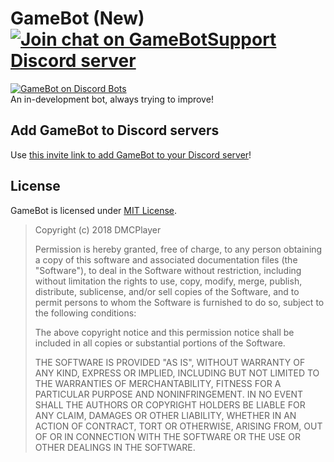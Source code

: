 # GameBot (New) [![Join chat on GameBotSupport Discord server](https://img.shields.io/badge/chat-on%20discord-7289DA.svg?longCache=true&style=flat-square&logo=discord)](https://discord.gg/BpFzwDx)
[![GameBot on Discord Bots](https://discordbots.org/api/widget/365751135086051340.png)](https://discordbots.org/bot/365751135086051340)  
An in-development bot, always trying to improve!

## Add GameBot to Discord servers
Use [this invite link to add GameBot to your Discord server](https://discordapp.com/api/oauth2/authorize?client_id=365751135086051340&scope=bot&permissions=0)!

## License
GameBot is licensed under [MIT License](/LICENSE).

> Copyright (c) 2018 DMCPlayer
> 
> Permission is hereby granted, free of charge, to any person obtaining a copy
> of this software and associated documentation files (the "Software"), to deal
> in the Software without restriction, including without limitation the rights
> to use, copy, modify, merge, publish, distribute, sublicense, and/or sell
> copies of the Software, and to permit persons to whom the Software is
> furnished to do so, subject to the following conditions:
> 
> The above copyright notice and this permission notice shall be included in all
> copies or substantial portions of the Software.
> 
> THE SOFTWARE IS PROVIDED "AS IS", WITHOUT WARRANTY OF ANY KIND, EXPRESS OR
> IMPLIED, INCLUDING BUT NOT LIMITED TO THE WARRANTIES OF MERCHANTABILITY,
> FITNESS FOR A PARTICULAR PURPOSE AND NONINFRINGEMENT. IN NO EVENT SHALL THE
> AUTHORS OR COPYRIGHT HOLDERS BE LIABLE FOR ANY CLAIM, DAMAGES OR OTHER
> LIABILITY, WHETHER IN AN ACTION OF CONTRACT, TORT OR OTHERWISE, ARISING FROM,
> OUT OF OR IN CONNECTION WITH THE SOFTWARE OR THE USE OR OTHER DEALINGS IN THE
> SOFTWARE.
